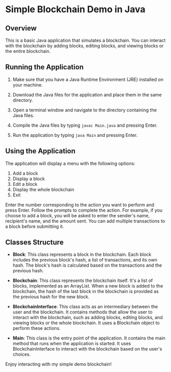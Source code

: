 # Simple Blockchain Demo in Java

## Overview

This is a basic Java application that simulates a blockchain. You can interact with the blockchain by adding blocks, editing blocks, and viewing blocks or the entire blockchain.

## Running the Application

1. Make sure that you have a Java Runtime Environment (JRE) installed on your machine.

2. Download the Java files for the application and place them in the same directory.

3. Open a terminal window and navigate to the directory containing the Java files.

4. Compile the Java files by typing `javac Main.java` and pressing Enter.

5. Run the application by typing `java Main` and pressing Enter.

## Using the Application

The application will display a menu with the following options:

1. Add a block
2. Display a block
3. Edit a block
4. Display the whole blockchain
5. Exit

Enter the number corresponding to the action you want to perform and press Enter. Follow the prompts to complete the action. For example, if you choose to add a block, you will be asked to enter the sender's name, recipient's name, and the amount sent. You can add multiple transactions to a block before submitting it.

## Classes Structure

- **Block**: This class represents a block in the blockchain. Each block includes the previous block's hash, a list of transactions, and its own hash. The block's hash is calculated based on the transactions and the previous hash.

- **Blockchain**: This class represents the blockchain itself. It's a list of blocks, implemented as an ArrayList. When a new block is added to the blockchain, the hash of the last block in the blockchain is provided as the previous hash for the new block.

- **BlockchainInterface**: This class acts as an intermediary between the user and the blockchain. It contains methods that allow the user to interact with the blockchain, such as adding blocks, editing blocks, and viewing blocks or the whole blockchain. It uses a Blockchain object to perform these actions.

- **Main**: This class is the entry point of the application. It contains the main method that runs when the application is started. It uses BlockchainInterface to interact with the blockchain based on the user's choices.


Enjoy interacting with my simple demo blockchain!
